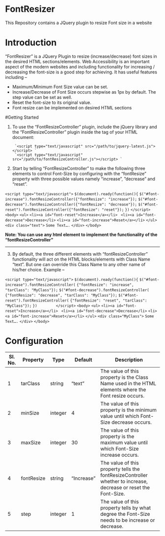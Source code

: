 # FontResizer
This Repository contains a JQuery plugin to resize Font size in a website

# Introduction
“FontResizer” is a JQuery Plugin to resize (increase/decrease) font sizes in the desired HTML sections/elements. Web Accessibility is an important aspect of the modern websites and including functionality for increasing / decreasing the font-size is a good step for achieving. It has useful features including – 

 *	Maximum/Minimum Font Size value can be set.
 *	Increase/Decrease of Font Size occurs stepwise as 1px by default. The step value can be set as well.
 *	Reset the font-size to its original value.
 *	Font resize can be implemented on desired HTML sections 


#Getting Started
1. To use the “FontResizeController” plugin, include the jQuery library and the “FontResizeController” plugin inside the <head> tag of your HTML document:

        `<script type="text/javascript" src="/path/to/jquery-latest.js"></script> `
        `<script type="text/javascript" src="/path/to/fontResizeController.js"></script> `


2. Start by telling “FontResizeController” to make the following three <a> elements to control Font-Size by configuring with the “fontResize” property with three possible values namely “increase”, ”decrease” and “reset”. 

`<script type="text/javascript">`
    `$(document).ready(function(){`
        `$("#font-increase").fontResizeController({"fontResize": "increase"});`
        `$("#font-decrease").fontResizeController({"fontResize": "decrease"});`
        `$("#font-reset").fontResizeController({"fontResize": "reset"});`
    `})`
`</script>`
`<body>`
    `<ul>`
        `<li><a id="font-reset">Increase</a></li> `
        `<li><a id="font-decrease">Decrease</li>`
        `<li><a id="font-increase">Reset</a></li>`
     `</ul>`
    `<div class="text">`
        `Some Text….`
    `</div>`
    `</body>`

**Note: You can use any html element to implement the functionality of the “fontResizeController”**
***


3. By default, the three different <a> elements with “fontResizeController” functionality will act on the HTML blocks/elements with Class Name “text”. But one can override this Class Name to any other name of his/her choice. Example – 

`<script type="text/javascript">`
    `$(document).ready(function(){`
            `$("#font-increase").fontResizeController(`
                   `{"fontResize": "increase", "tarClass": "MyClass"});`
            `$("#font-decrease").fontResizeController(`
                   `{"fontResize": "decrease", "tarClass": "MyClass"});`
            `$("#font-reset").fontResizeController(`
                   `{"fontResize": "reset", "tarClass": "MyClass"});`
    `})        `
`</script>`
`<body>`
     `<ul>`
         `<li><a id="font-reset">Increase</a></li> `
         `<li><a id="font-decrease">Decrease</li>`
         `<li><a id="font-increase">Reset</a></li>`
     `</ul>`
     `<div class="MyClass">`
        `Some Text….`
     `</div>`
`</body>`


# Configuration

Sl. No.    | Property  | Type    | Default | Description
---------- | ----------| ------- | --------| ------------
1          | tarClass  | string  | “text”  | The value of this property is the Class Name used in the HTML elements where the Font resize occurs.
2          | minSize   | integer | 4       |The value of this property is the minimum value until which Font-Size decrease occurs.
3          | maxSize   | integer | 30      | The value of this property is the maximum value until which Font-Size increase occurs.
4          | fontResize| string  | “Increase”  | The value of this property tells the fontResizeController whether to increase, decrease or reset the Font-Size.
5          | step      | integer | 1       | The value of this property tells by what degree the Font-Size needs to be increase or decrease.
